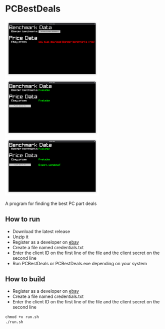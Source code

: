 # PCBestDeals

<p float="left">
  <img src="resources/screenshots/PCBestDeals1.png" width="300" />
  <img src="resources/screenshots/PCBestDeals2.png" width="300" /> 
  <img src="resources/screenshots/PCBestDeals3.png" width="300" />
</p>

A program for finding the best PC part deals

## How to run

- Download the latest release
- Unzip it
- Register as a developer on [ebay](https://developer.ebay.com/)
- Create a file named credentials.txt
- Enter the client ID on the first line of the file and the client secret on the second line
- Run PCBestDeals or PCBestDeals.exe depending on your system

## How to build

- Register as a developer on [ebay](https://developer.ebay.com/)
- Create a file named credentials.txt
- Enter the client ID on the first line of the file and the client secret on the second line
```
chmod +x run.sh
./run.sh
```
